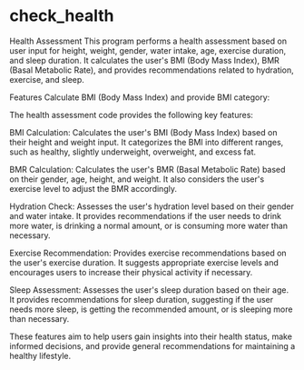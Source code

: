 # check_health
Health Assessment
This program performs a health assessment based on user input for height, weight, gender, water intake, age, exercise duration, and sleep duration. It calculates the user's BMI (Body Mass Index), BMR (Basal Metabolic Rate), and provides recommendations related to hydration, exercise, and sleep.

Features
Calculate BMI (Body Mass Index) and provide BMI category:

The health assessment code provides the following key features:

BMI Calculation: Calculates the user's BMI (Body Mass Index) based on their height and weight input. It categorizes the BMI into different ranges, such as healthy, slightly underweight, overweight, and excess fat.

BMR Calculation: Calculates the user's BMR (Basal Metabolic Rate) based on their gender, age, height, and weight. It also considers the user's exercise level to adjust the BMR accordingly.

Hydration Check: Assesses the user's hydration level based on their gender and water intake. It provides recommendations if the user needs to drink more water, is drinking a normal amount, or is consuming more water than necessary.

Exercise Recommendation: Provides exercise recommendations based on the user's exercise duration. It suggests appropriate exercise levels and encourages users to increase their physical activity if necessary.

Sleep Assessment: Assesses the user's sleep duration based on their age. It provides recommendations for sleep duration, suggesting if the user needs more sleep, is getting the recommended amount, or is sleeping more than necessary.

These features aim to help users gain insights into their health status, make informed decisions, and provide general recommendations for maintaining a healthy lifestyle.
